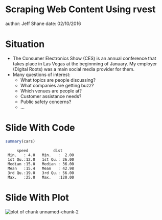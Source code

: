 Scraping Web Content Using rvest
========================================================
author: Jeff Shane
date: 02/10/2016

Situation
========================================================

- The Consumer Electronics Show (CES) is an annual conference that takes place in Las Vegas at the beginnning of January. My employer (Digital Roots) was a main social media provider for them.
- Many questions of interest:
  - What topics are people discussing?
  - What companies are getting buzz?
  - Which venues are people at?
  - Customer assistance needs?
  - Public safety concerns?
  - ...



Slide With Code
========================================================


```r
summary(cars)
```

```
     speed           dist       
 Min.   : 4.0   Min.   :  2.00  
 1st Qu.:12.0   1st Qu.: 26.00  
 Median :15.0   Median : 36.00  
 Mean   :15.4   Mean   : 42.98  
 3rd Qu.:19.0   3rd Qu.: 56.00  
 Max.   :25.0   Max.   :120.00  
```

Slide With Plot
========================================================

![plot of chunk unnamed-chunk-2](rvest-aarug-20160210-figure/unnamed-chunk-2-1.png) 
